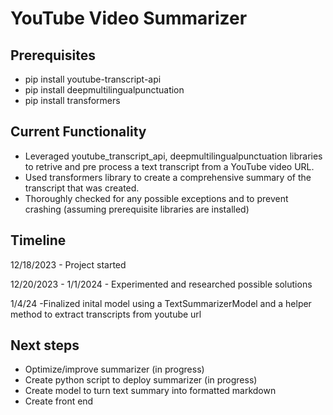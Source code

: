 # YouTube Video Summarizer

## Prerequisites
- pip install youtube-transcript-api
- pip install deepmultilingualpunctuation
- pip install transformers

## Current Functionality
- Leveraged youtube_transcript_api, deepmultilingualpunctuation libraries to retrive and pre process a text transcript from a YouTube video URL.
- Used transformers library to create a comprehensive summary of the transcript that was created.
- Thoroughly checked for any possible exceptions and to prevent crashing (assuming prerequisite libraries are installed)


## Timeline
12/18/2023 - Project started

12/20/2023 - 1/1/2024 - Experimented and researched possible solutions

1/4/24 -Finalized inital model using a TextSummarizerModel and a helper method to extract transcripts from youtube url


## Next steps
- Optimize/improve summarizer (in progress)
- Create python script to deploy summarizer (in progress)
- Create model to turn text summary into formatted markdown 
- Create front end
